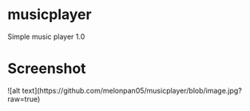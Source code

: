 # musicplayer
Simple music player 1.0
<h1> Screenshot </h1>
![alt text](https://github.com/melonpan05/musicplayer/blob/image.jpg?raw=true)
